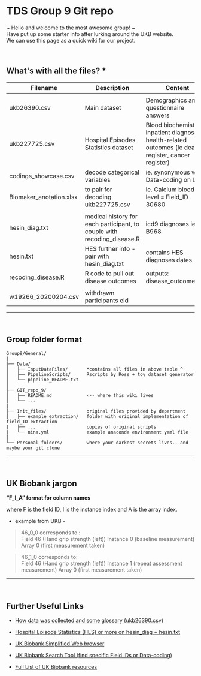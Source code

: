 # TDS Group 9 Git repo 
~ Hello and welcome to the most awesome group! ~  
Have put up some starter info after lurking around the UKB website.  
We can use this page as a quick wiki for our project.

</br>


## What's with all the files? *

| Filename      | Description |  Content  |
| ----------- | ----------- | -----------  |
|   |   |  |
| ukb26390.csv      | Main dataset | Demographics and questionnaire answers |
| ukb227725.csv   | Hospital Episodes Statistics dataset | Blood biochemistry, inpatient diagnoses,  health-related outcomes (ie death register, cancer register) |
| codings_showcase.csv | decode categorical variables | ie. synonymous with Data-coding on UKB |
| Biomaker_anotation.xlsx | to pair for decoding ukb227725.csv | ie. Calcium blood level = Field_ID 30680 |
|    |   |   |
| hesin_diag.txt | medical history for each participant, to couple with recoding_disease.R | icd9 diagnoses ie. B968 |
| hesin.txt | HES further info - pair with hesin_diag.txt | contains HES diagnoses dates  |
| recoding_disease.R | R code to pull out disease outcomes | outputs: disease_outcomes.rds | 
|    |   |   |
| w19266_20200204.csv | withdrawn participants eid |  | 

---------------------------

</br>  
  

## Group folder format 

```
Group9/General/
|
├── Data/
│   ├── InputDataFiles/       *contains all files in above table ^
│   ├── PipelineScripts/      Rscripts by Ross + toy dataset generator
│   └── pipeline_README.txt 
│   
├── GIT_repo_9/
│   ├── README.md             <-- where this wiki lives
│   └── ...
|
├── Init_files/               original files provided by department
|   ├── example_extraction/   folder with original implementation of field_ID extraction
|   ├── ...                   copies of original scripts 
|   └── nina.yml              example anaconda environment yaml file 
|
└── Personal folders/         where your darkest secrets lives.. and maybe your git clone

```
-------------------------------

</br>

## UK Biobank jargon

**“F_I_A” format for column names**

where F is the field ID, I is the instance index and A is the array index.

- example from UKB - 

>46_0_0 corresponds to :  
>Field 46 (Hand grip strength (left))
Instance 0 (baseline measurement)
Array 0 (first measurement taken)

>46_1_0 corresponds to:   
> Field 46 (Hand grip strength (left))
Instance 1 (repeat assessment measurement)
Array 0 (first measurement taken)


------------------------------
</br>

## Further Useful Links

* [How data was collected and some glossary (ukb26390.csv)](https://biobank.ndph.ox.ac.uk/~bbdatan/Repeat_assessment_doc_v1.0.pdf)


* [Hospital Episode Statistics (HES) or more on hesin_diag + hesin.txt](https://biobank.ndph.ox.ac.uk/showcase/showcase/docs/HospitalEpisodeStatistics.pdf)

* [UK Biobank Simplified Web browser](https://biobank.ndph.ox.ac.uk/showcase/browse.cgi)

* [UK Biobank Search Tool (find specific Field IDs or Data-coding)](https://biobank.ndph.ox.ac.uk/showcase/search.cgi)

* [Full List of UK Biobank resources](https://biobank.ndph.ox.ac.uk/showcase/exinfo.cgi?src=UnderstandingUKB)